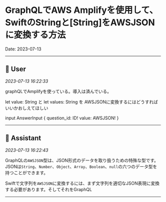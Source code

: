 # GraphQLでAWS Amplifyを使用して、SwiftのStringと[String]をAWSJSONに変換する方法

Date: 2023-07-13

---

## 👤 User
*2023-07-13 16:22:33*

graphQLでAmplifyを使っている。導入は済んでいる。

let value: String と let values: String を AWSJSONに変換するにはどうすればいいかおしえてほしい


input AnswerInput {
  question_id: ID!
  value: AWSJSON!
}

---

## 🤖 Assistant
*2023-07-13 16:22:43*

GraphQLの`AWSJSON`型は、JSON形式のデータを取り扱うための特殊な型です。JSONは`String`、`Number`、`Object`、`Array`、`Boolean`、`null`の六つのデータ型を持つことができます。

Swiftで文字列を`AWSJSON`に変換するには、まず文字列を適切なJSON表現に変換する必要があります。そしてそれをGraphQL

---
